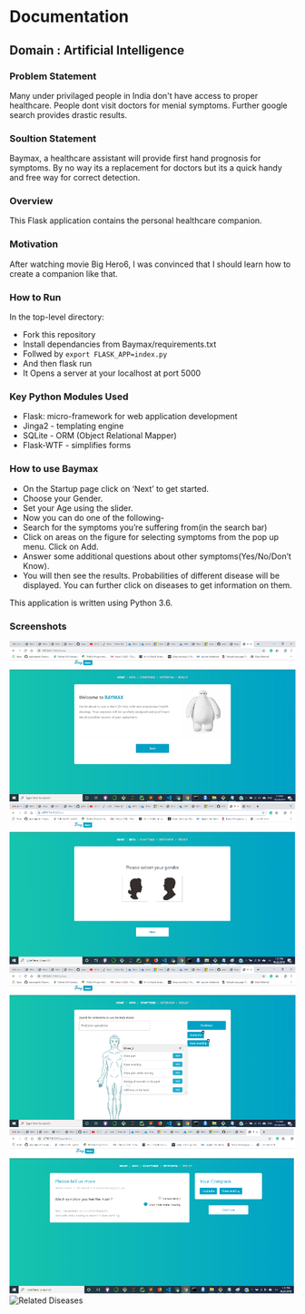# Documentation

## Domain : Artificial Intelligence

### Problem Statement
Many under privilaged people in India don't have access to proper healthcare. People dont visit doctors for menial symptoms. Further google search provides drastic results.

### Soultion Statement
Baymax, a healthcare assistant will provide first hand prognosis for symptoms. By no way its a replacement for doctors but its a quick handy and free way for correct detection.

### Overview
This Flask application contains the personal healthcare companion.

### Motivation
After watching movie Big Hero6, I was convinced that I should learn how to create a companion like that.

### How to Run

In the top-level directory:
* Fork this repository
* Install dependancies from Baymax/requirements.txt
* Follwed by `export FLASK_APP=index.py`
* And then flask run
* It Opens a server at your localhost at port 5000

### Key Python Modules Used

* Flask: micro-framework for web application development
* Jinga2 - templating engine
* SQLite - ORM (Object Relational Mapper)
* Flask-WTF - simplifies forms

### How to use Baymax

* On the Startup page click on ‘Next’ to get started.
* Choose your Gender.
* Set your Age using the slider.
* Now you can do one of the following-
* Search for the symptoms you’re suffering from(in the search bar) 
* Click on areas on the figure for selecting symptoms from the pop up menu. Click on Add.
* Answer some additional questions about other symptoms(Yes/No/Don’t Know). 
* You will then see the results. Probabilities of different disease will be displayed. You can further click on diseases to get information on them.


This application is written using Python 3.6.

### Screenshots

![Initial page](/Images/e1.png)
![Gender selection](/Images/e2.png)
![Symptoms Selection 1](/Images/e3.png)
![Symptoms Selection 2](/Images/e4.png)
![Related Diseases](/Imagese5.png)
